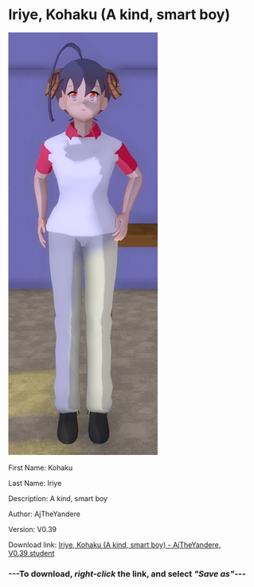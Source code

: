 # Iriye, Kohaku (A kind, smart boy)

<img src = "https://raw.githubusercontent.com/Arbiter1223/Daigaku-Gurashi-Custom-Students/master/Students/Files/Iriye%2C%20Kohaku%20(A%20kind%2C%20smart%20boy).png">

First Name: Kohaku

Last Name: Iriye

Description: A kind, smart boy

Author: AjTheYandere

Version: V0.39

Download link: <a href="https://raw.githubusercontent.com/Arbiter1223/Daigaku-Gurashi-Custom-Students/master/Students/Files/Iriye%2C%20Kohaku%20(A%20kind%2C%20smart%20boy)%20-%20AjTheYandere%2C%20V0.39.student">Iriye, Kohaku (A kind, smart boy) - AjTheYandere, V0.39.student</a>

### ---**To download, _right-click_ the link, and select _"Save as"_**---
